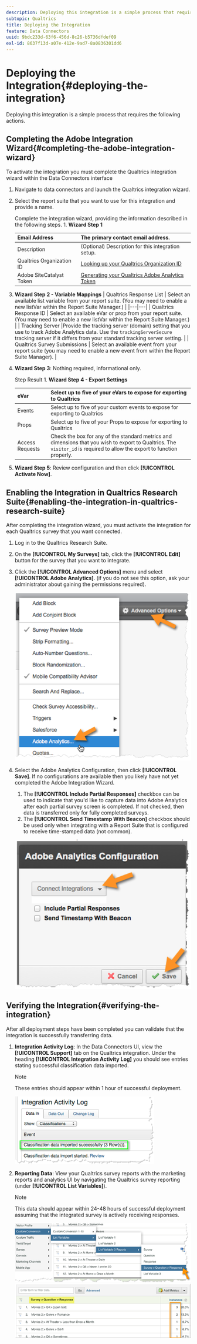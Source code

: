 ```yaml
---
description: Deploying this integration is a simple process that requires the following actions.
subtopic: Qualtrics
title: Deploying the Integration
feature: Data Connectors
uuid: 9bdc233d-63f6-456d-8c26-b5736dfdef09
exl-id: 8637f13d-a07e-412e-9ad7-8a0836301dd6
---
```

# Deploying the Integration{#deploying-the-integration}

Deploying this integration is a simple process that requires the following actions.

## Completing the Adobe Integration Wizard{#completing-the-adobe-integration-wizard}

To activate the integration you must complete the Qualtrics integration wizard within the Data Connectors interface

1. Navigate to data connectors and launch the Qualtrics integration wizard.
1. Select the report suite that you want to use for this integration and provide a name.

   Complete the integration wizard, providing the information described in the following steps. 1. **Wizard Step 1**

   |  Email Address  | The primary contact email address.  |
   |---|---|
   |  Description  | (Optional) Description for this integration setup.  |
   |  Qualtrics Organization ID  | [Looking up your Qualtrics Organization ID](../qualtrics-overview/qualtrics-org-id.md)  |
   |  Adobe SiteCatalyst Token  | [Generating your Qualtrics Adobe Analytics Token](../qualtrics-overview/qualtrics-token.md)  |

1. **Wizard Step 2 - Variable Mappings**
   |  Qualtrics Response List  | Select an available list variable from your report suite. (You may need to enable a new listVar within the Report Suite Manager.)  |
   |---|---|
   |  Qualtrics Response ID  | Select an available eVar or prop from your report suite. (You may need to enable a new listVar within the Report Suite Manager.)  |
   |  Tracking Server  |Provide the tracking server (domain) setting that you use to track Adobe Analytics data. Use the `trackingServerSecure` tracking server if it differs from your standard tracking server setting.  |
   |  Qualtrics Survey Submissions  | Select an available event from your report suite (you may need to enable a new event from within the Report Suite Manager).  |

1. **Wizard Step 3**: Nothing required, informational only.

   Step Result 1. **Wizard Step 4 - Export Settings**

   |  eVar  | Select up to five of your eVars to expose for exporting to Qualtrics  |
   |---|---|
   |  Events  | Select up to five of your custom events to expose for exporting to Qualtrics  |
   |  Props  | Select up to five of your Props to expose for exporting to Qualtrics  |
   |  Access Requests  |Check the box for any of the standard metrics and dimensions that you wish to export to Qualtrics. The `visitor_id` is required to allow the export to function properly.  |

1. **Wizard Step 5**: Review configuration and then click **[!UICONTROL Activate Now]**.

## Enabling the Integration in Qualtrics Research Suite{#enabling-the-integration-in-qualtrics-research-suite}

After completing the integration wizard, you must activate the integration for each Qualtrics survey that you want connected.

1. Log in to the Qualtrics Research Suite.
1. On the **[!UICONTROL My Surveys]** tab, click the **[!UICONTROL Edit]** button for the survey that you want to integrate.
1. Click the **[!UICONTROL Advanced Options]** menu and select **[!UICONTROL Adobe Analytics]**. (if you do not see this option, ask your administrator about gaining the permissions required).

   ![](assets/advanced_options.png)

1. Select the Adobe Analytics Configuration, then click **[!UICONTROL Save]**. If no configurations are available then you likely have not yet completed the Adobe Integration Wizard.
   1. The **[!UICONTROL Include Partial Responses]** checkbox can be used to indicate that you'd like to capture data into Adobe Analytics after each partial survey screen is completed. If not checked, then data is transferred only for fully completed surveys.
   1. The **[!UICONTROL Send Timestamp With Beacon]** checkbox should be used only when integrating with a Report Suite that is configured to receive time-stamped data (not common).

   ![](assets/integration_config.png)

## Verifying the Integration{#verifying-the-integration}

After all deployment steps have been completed you can validate that the integration is successfully transferring data.

1. **Integration Activity Log**: In the Data Connectors UI, view the **[!UICONTROL Support]** tab on the Qualtrics integration. Under the heading **[!UICONTROL Integration Activity Log]** you should see entries stating successful classification data imported.

   >[!NOTE]
   >
   >These entries should appear within 1 hour of successful deployment.

   ![](assets/verify-1.png)

1. **Reporting Data**: View your Qualtrics survey reports with the marketing reports and analytics UI by navigating the Qualtrics survey reporting (under **[!UICONTROL List Variables]**).

   >[!NOTE]
   >
   >This data should appear within 24-48 hours of successful deployment assuming that the integrated survey is actively receiving responses.

   ![](assets/verify-2.png) ![](assets/verify-3.png)
